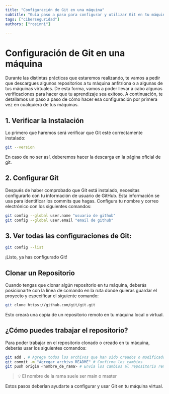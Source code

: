 ```yaml
---
title: "Configuración de Git en una máquina"
subtitle: "Guía paso a paso para configurar y utilizar Git en tu máquina local o virtual. Aprende a verificar la instalación, configurar tus credenciales de GitHub, y trabajar con repositorios."
tags: ["ciberseguridad"]
authors: ["rosinni"]

---
```


# Configuración de Git en una máquina

Durante las distintas prácticas que estaremos realizando, te vamos a pedir que descargues algunos repositorios a tu máquina anfitriona o a algunas de tus máquinas virtuales. De esta forma, vamos a poder llevar a cabo algunas verificaciones para hacer que tu aprendizaje sea exitoso. A continuación, te detallamos un paso a paso de cómo hacer esa configuración por primera vez en cualquiera de tus máquinas.

## 1. Verificar la Instalación
Lo primero que haremos será verificar que Git esté correctamente instalado:

```bash
git --version
```

En caso de no ser así, deberemos hacer la descarga en la página oficial de git.

## 2. Configurar Git

Después de haber comprobado que Git está instalado, necesitas configurarlo con tu información de usuario de GitHub. Esta información se usa para identificar los commits que hagas. Configura tu nombre y correo electrónico con los siguientes comandos:

```bash
git config --global user.name "usuario de github"
git config --global user.email "email de github"
```

## 3. Ver todas las configuraciones de Git:

```bash
git config --list
```

¡Listo, ya has configurado Git!

## Clonar un Repositorio

Cuando tengas que clonar algún repositorio en tu máquina, deberás posicionarte con la línea de comando en la ruta donde quieras guardar el proyecto y especificar el siguiente comando:

```bash
git clone https://github.com/git/git.git
```

Esto creará una copia de un repositorio remoto en tu máquina local o virtual.

## ¿Cómo puedes trabajar el repositorio?
Para poder trabajar en el repositorio clonado o creado en tu máquina, deberás usar los siguientes comandos:

```bash
git add . # Agrega todos los archivos que han sido creados o modificados
git commit -m "Agregar archivo README" # Confirma los cambios
git push origin <nombre_de_rama> # Envía los cambios al repositorio remoto en GitHub
```

> 💡 El nombre de la rama suele ser main o master

Estos pasos deberían ayudarte a configurar y usar Git en tu máquina virtual.